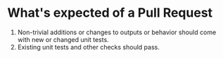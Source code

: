 

What's expected of a Pull Request
=================================

1. Non-trivial additions or changes to outputs or behavior should come with new or changed unit tests.
2. Existing unit tests and other checks should pass.

